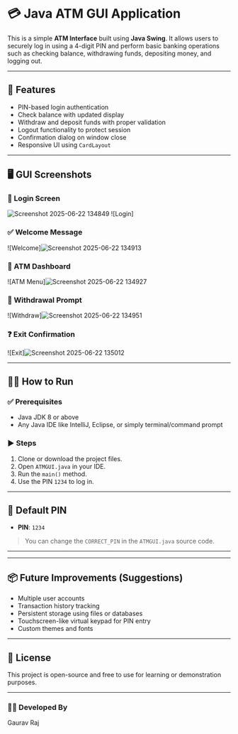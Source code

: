 # 💳 Java ATM GUI Application

This is a simple **ATM Interface** built using **Java Swing**. It allows users to securely log in using a 4-digit PIN and perform basic banking operations such as checking balance, withdrawing funds, depositing money, and logging out.

---

## 🚀 Features

- PIN-based login authentication
- Check balance with updated display
- Withdraw and deposit funds with proper validation
- Logout functionality to protect session
- Confirmation dialog on window close
- Responsive UI using `CardLayout`

---

## 🖥️ GUI Screenshots

### 🔐 Login Screen
![Screenshot 2025-06-22 134849](https://github.com/user-attachments/assets/273d4e9a-8dbb-47d7-9e91-3eaa02eaaf05)
![Login]

### ✅ Welcome Message
![Welcome]![Screenshot 2025-06-22 134913](https://github.com/user-attachments/assets/f71cf4f9-987e-4952-9eef-c88b67e4ecc7)


### 💼 ATM Dashboard
![ATM Menu]![Screenshot 2025-06-22 134927](https://github.com/user-attachments/assets/ad2dfea7-c166-41d3-9fc8-1e19cec92263)


### 💸 Withdrawal Prompt
![Withdraw]![Screenshot 2025-06-22 134951](https://github.com/user-attachments/assets/e5b8f4cb-51eb-4a5a-9684-3441ce234f6c)


### ❓ Exit Confirmation
![Exit]![Screenshot 2025-06-22 135012](https://github.com/user-attachments/assets/be7efb24-1e83-4a30-9722-6f3cd45d834f)



---

## 🧑‍💻 How to Run

### ✅ Prerequisites

- Java JDK 8 or above
- Any Java IDE like IntelliJ, Eclipse, or simply terminal/command prompt

### ▶️ Steps

1. Clone or download the project files.
2. Open `ATMGUI.java` in your IDE.
3. Run the `main()` method.
4. Use the PIN `1234` to log in.

---

## 🔐 Default PIN

- **PIN**: `1234`

> You can change the `CORRECT_PIN` in the `ATMGUI.java` source code.

---


---

## 📦 Future Improvements (Suggestions)

- Multiple user accounts
- Transaction history tracking
- Persistent storage using files or databases
- Touchscreen-like virtual keypad for PIN entry
- Custom themes and fonts

---

## 📜 License

This project is open-source and free to use for learning or demonstration purposes.

---

### 👨‍💻 Developed By

Gaurav Raj



